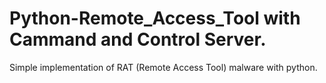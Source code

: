 # Python-Remote_Access_Tool with Cammand and Control Server.
Simple implementation of RAT (Remote Access Tool)  malware with python.
